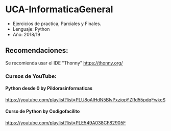# UCA-InformaticaGeneral

- Ejercicios de practica, Parciales y Finales.
- Lenguaje: Python
- Año: 2018/19

## Recomendaciones:
Se recomienda usar el IDE "Thonny" https://thonny.org/

### Cursos de YouTube:
#### Python desde 0 by Pildorasinformaticas
https://youtube.com/playlist?list=PLU8oAlHdN5BlvPxziopYZRd55pdqFwkeS

#### Curso de Python by Codigofacilito
https://youtube.com/playlist?list=PLE549A038CF82905F
